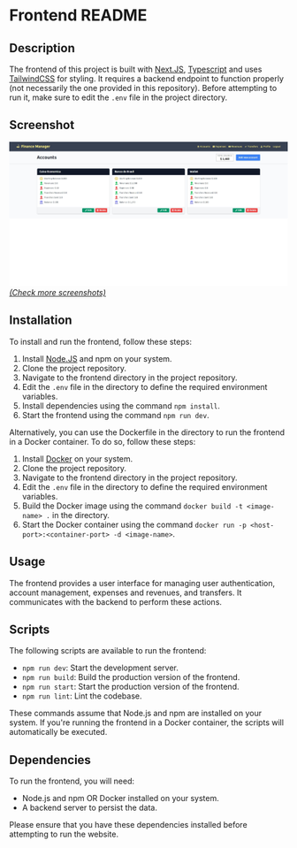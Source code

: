 # Frontend README

## Description

The frontend of this project is built with [Next.JS](https://nextjs.org/), [Typescript](https://www.typescriptlang.org/) and uses [TailwindCSS](https://tailwindcss.com/) for styling. It requires a backend endpoint to function properly (not necessarily the one provided in this repository). Before attempting to run it, make sure to edit the `.env` file in the project directory.

## Screenshot

![Preview of the Website](./screenshots/accounts.jpeg)
[*(Check more screenshots)*](./screenshots/)

## Installation

To install and run the frontend, follow these steps:

1. Install [Node.JS](https://nodejs.org/en/download/) and npm on your system.
2. Clone the project repository.
3. Navigate to the frontend directory in the project repository.
4. Edit the `.env` file in the directory to define the required environment variables.
5. Install dependencies using the command `npm install`.
6. Start the frontend using the command `npm run dev`.

Alternatively, you can use the Dockerfile in the directory to run the frontend in a Docker container. To do so, follow these steps:

1. Install [Docker](https://www.docker.com/products/docker-desktop/) on your system.
2. Clone the project repository.
3. Navigate to the frontend directory in the project repository.
4. Edit the `.env` file in the directory to define the required environment variables.
5. Build the Docker image using the command `docker build -t <image-name> .` in the directory.
6. Start the Docker container using the command `docker run -p <host-port>:<container-port> -d <image-name>`.

## Usage

The frontend provides a user interface for managing user authentication, account management, expenses and revenues, and transfers. It communicates with the backend to perform these actions.

## Scripts

The following scripts are available to run the frontend:

- `npm run dev`: Start the development server.
- `npm run build`: Build the production version of the frontend.
- `npm run start`: Start the production version of the frontend.
- `npm run lint`: Lint the codebase.

These commands assume that Node.js and npm are installed on your system. If you're running the frontend in a Docker container, the scripts will automatically be executed.

## Dependencies

To run the frontend, you will need:

- Node.js and npm OR Docker installed on your system.
- A backend server to persist the data.

Please ensure that you have these dependencies installed before attempting to run the website.
